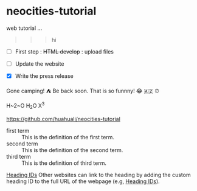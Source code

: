 # neocities-tutorial
web tutorial
...
>>>hi
- [ ] First step
: ~~HTML develop~~
: upload files
- [ ] Update the website
- [x] Write the press release 


Gone camping! ⛺ Be back soon.
That is so funnny! 😂 🇦🇿 ⏰ 

H~2~O 
H<sub>2</sub>O
X<sup>3</sup>

https://github.com/huahuali/neocities-tutorial

<dl>
    <dt>first term</dt>
    <dd>This is the definition of the first term.</dd>
    <dt>second term</dt>
    <dd>This is the definition of the second term.</dd>
  <dt>third term</dt>
  <dd>This is the definition of third term.</dd>
</dl>

[Heading IDs](https://www.baidu.com)
Other websites can link to the heading by adding the custom heading ID to the full URL of the webpage (e.g, [Heading IDs](https://www.markdownguide.org/extended-syntax#heading-ids)).
